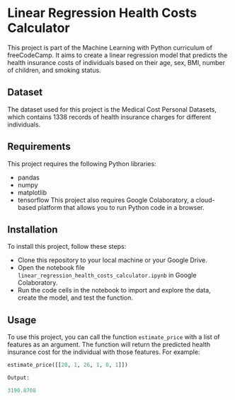 # Linear Regression Health Costs Calculator
This project is part of the Machine Learning with Python curriculum of freeCodeCamp. It aims to create a linear regression model that predicts the health insurance costs of individuals based on their age, sex, BMI, number of children, and smoking status.
## Dataset
The dataset used for this project is the Medical Cost Personal Datasets, which contains 1338 records of health insurance charges for different individuals.
## Requirements
This project requires the following Python libraries:
- pandas
- numpy
- matplotlib
- tensorflow
This project also requires Google Colaboratory, a cloud-based platform that allows you to run Python code in a browser.
## Installation
To install this project, follow these steps:
- Clone this repository to your local machine or your Google Drive.
- Open the notebook file `linear_regression_health_costs_calculator.ipynb` in Google Colaboratory.
- Run the code cells in the notebook to import and explore the data, create the model, and test the function.
## Usage
To use this project, you can call the function `estimate_price` with a list of features as an argument. The function will return the predicted health insurance cost for the individual with those features. For example:
```python
estimate_price([[20, 1, 26, 1, 0, 1]])

Output:

3190.8708